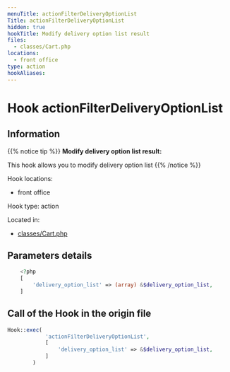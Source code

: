 ```yaml
---
menuTitle: actionFilterDeliveryOptionList
Title: actionFilterDeliveryOptionList
hidden: true
hookTitle: Modify delivery option list result
files:
  - classes/Cart.php
locations:
  - front office
type: action
hookAliases:
---
```


# Hook actionFilterDeliveryOptionList

## Information

{{% notice tip %}}
**Modify delivery option list result:** 

This hook allows you to modify delivery option list
{{% /notice %}}

Hook locations: 
  - front office

Hook type: action

Located in: 
  - [classes/Cart.php](https://github.com/PrestaShop/PrestaShop/blob/8.0.x/classes/Cart.php)

## Parameters details

```php
    <?php
    [
        'delivery_option_list' => (array) &$delivery_option_list,
    ]
```

## Call of the Hook in the origin file

```php
Hook::exec(
            'actionFilterDeliveryOptionList',
            [
                'delivery_option_list' => &$delivery_option_list,
            ]
        )
```